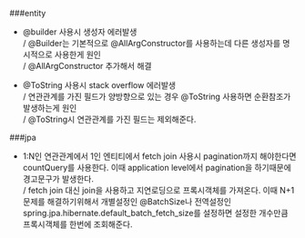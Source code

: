 ###entity
* @builder 사용시 생성자 에러발생</br>
/ @Builder는 기본적으로 @AllArgConstructor를 사용하는데 다른 생성자를 명시적으로 사용한게 원인</br>
/ @AllArgConstructor 추가해서 해결

* @ToString 사용시 stack overflow 에러발생</br>
/ 연관관계를 가진 필드가 양방향으로 있는 경우 @ToString 사용하면 순환참조가 발생하는게 원인</br>
/ @ToString시 연관관계를 가진 필드는 제외해준다.

###jpa
* 1:N인 연관관계에서 1인 엔티티에서 fetch join 사용시 pagination까지 해야한다면 
countQuery를 사용한다. 이때 application level에서 pagination을 하기때문에 
경고문구가 발생한다.</br>
/ fetch join 대신 join을 사용하고 지연로딩으로 프록시객체를
가져온다. 이때 N+1문제를 해결하기위해서 개별설정인 @BatchSize나 전역설정인 
spring.jpa.hibernate.default_batch_fetch_size를 설정하면 설정한 개수만큼
프록시객체를 한번에 조회해준다.